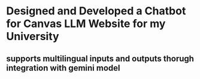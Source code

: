 # Designed and Developed a Chatbot for Canvas LLM Website for my University
## supports multilingual inputs and outputs thorugh integration with gemini model
